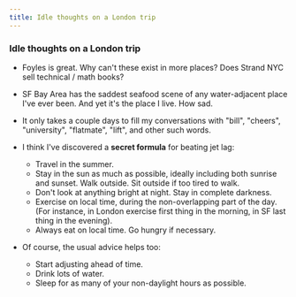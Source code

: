 ```yaml
---
title: Idle thoughts on a London trip
---
```


### Idle thoughts on a London trip

- Foyles is great. Why can't these exist in more places? Does Strand NYC sell
  technical / math books?

- SF Bay Area has the saddest seafood scene of any water-adjacent place I've
  ever been. And yet it's the place I live. How sad.

- It only takes a couple days to fill my conversations with "bill", "cheers",
  "university", "flatmate", "lift", and other such words.

- I think I've discovered a **secret formula** for beating jet lag:
  - Travel in the summer.
  - Stay in the sun as much as possible, ideally including both sunrise and
    sunset. Walk outside. Sit outside if too tired to walk.
  - Don't look at anything bright at night. Stay in complete darkness.
  - Exercise on local time, during the non-overlapping part of the day. (For
    instance, in London exercise first thing in the morning, in SF last thing
    in the evening).
  - Always eat on local time. Go hungry if necessary.

- Of course, the usual advice helps too:
  - Start adjusting ahead of time.
  - Drink lots of water.
  - Sleep for as many of your non-daylight hours as possible.
